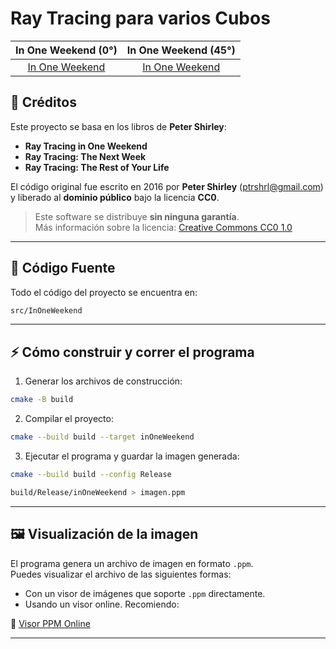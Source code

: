 Ray Tracing para varios Cubos
====================================================================================================

| In One Weekend (0°) | In One Weekend (45°) |
|:---------------------------------:|:---------------------------------:|
| [In One Weekend](link-libro1) | [In One Weekend](link-libro2) |


## 🎨 Créditos

Este proyecto se basa en los libros de **Peter Shirley**:

- **Ray Tracing in One Weekend**
- **Ray Tracing: The Next Week**
- **Ray Tracing: The Rest of Your Life**

El código original fue escrito en 2016 por **Peter Shirley** (<ptrshrl@gmail.com>) y liberado al **dominio público** bajo la licencia **CC0**.

> Este software se distribuye **sin ninguna garantía**.  
> Más información sobre la licencia: [Creative Commons CC0 1.0](http://creativecommons.org/publicdomain/zero/1.0/)

---

## 📂 Código Fuente

Todo el código del proyecto se encuentra en: 

```bash
src/InOneWeekend
```
---

## ⚡ Cómo construir y correr el programa

1. Generar los archivos de construcción:

```bash
cmake -B build
```

2. Compilar el proyecto:

```bash
cmake --build build --target inOneWeekend
```

3. Ejecutar el programa y guardar la imagen generada:

```bash
cmake --build build --config Release

build/Release/inOneWeekend > imagen.ppm
```


---

## 🖼️ Visualización de la imagen

El programa genera un archivo de imagen en formato `.ppm`.  
Puedes visualizar el archivo de las siguientes formas:

- Con un visor de imágenes que soporte `.ppm` directamente.
- Usando un visor online. Recomiendo:

🔗 [Visor PPM Online](https://www.cs.rhodes.edu/welshc/COMP141_F16/ppmReader.html)

---
